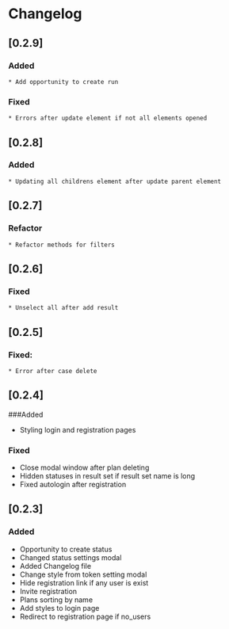 # Changelog
## [0.2.9]
### Added
    * Add opportunity to create run
### Fixed
    * Errors after update element if not all elements opened
    
## [0.2.8]
### Added 
    * Updating all childrens element after update parent element
    
## [0.2.7]
### Refactor
    * Refactor methods for filters
    
## [0.2.6]
### Fixed
    * Unselect all after add result

## [0.2.5]
### Fixed:
    * Error after case delete
      
## [0.2.4]
###Added
  * Styling login and registration pages
  
### Fixed
  * Close modal window after plan deleting
  * Hidden statuses in result set if result set name is long
  * Fixed autologin after registration
  
## [0.2.3]
### Added
 * Opportunity to create status
 * Changed status settings modal
 * Added Changelog file
 * Change style from token setting modal
 * Hide registration link if any user is exist
 * Invite registration
 * Plans sorting by name
 * Add styles to login page
 * Redirect to registration page if no_users

